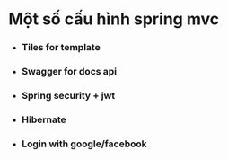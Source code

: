 # Một số cấu hình spring mvc

- ### Tiles for template
- ### Swagger for docs api
- ### Spring security + jwt
- ### Hibernate
- ### Login with google/facebook
